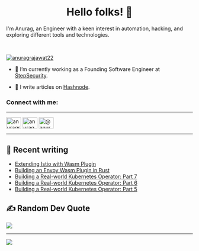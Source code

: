 <h1 align="center">Hello folks! 👋</h1>

I'm Anurag, an Engineer with a keen interest in automation, hacking, and exploring different tools and technologies.

<br>
<p align="left"> <a href="https://twitter.com/anuragrajawat22" target="blank"><img src="https://img.shields.io/twitter/follow/anuragrajawat22?logo=twitter&style=for-the-badge" alt="anuragrajawat22" /></a> </p>

- 🔭 I’m currently working as a Founding Software Engineer at [StepSecurity](https://github.com/step-security).

- 📝 I write articles on [Hashnode](https://anurag-rajawat.hashnode.dev).
<h3 align="left">Connect with me:</h3>

---
<p align="left">
<a href="https://twitter.com/anuragrajawat22" target="blank"><img align="center" src="https://raw.githubusercontent.com/rahuldkjain/github-profile-readme-generator/master/src/images/icons/Social/twitter.svg" alt="anuragrajawat22" height="30" width="40" /></a>
<a href="https://linkedin.com/in/anurag-rajawat" target="blank"><img align="center" src="https://raw.githubusercontent.com/rahuldkjain/github-profile-readme-generator/master/src/images/icons/Social/linked-in-alt.svg" alt="anurag-rajawat" height="30" width="40" /></a>
<a href="https://hashnode.com/@anurag-rajawat" target="blank"><img align="center" src="https://raw.githubusercontent.com/rahuldkjain/github-profile-readme-generator/master/src/images/icons/Social/hashnode.svg" alt="@anurag-rajawat" height="30" width="40" /></a>
</p>

---
## 📕 Recent writing
<!-- BLOG-POST-LIST:START -->
- [Extending Istio with Wasm Plugin](https://anurag-rajawat.hashnode.dev/extending-istio-with-wasm-plugin)
- [Building an Envoy Wasm Plugin in Rust](https://anurag-rajawat.hashnode.dev/building-an-envoy-wasm-plugin-in-rust)
- [Building a Real-world Kubernetes Operator: Part 7](https://anurag-rajawat.hashnode.dev/building-a-real-world-kubernetes-operator-part-7)
- [Building a Real-world Kubernetes Operator: Part 6](https://anurag-rajawat.hashnode.dev/building-a-real-world-kubernetes-operator-part-6)
- [Building a Real-world Kubernetes Operator: Part 5](https://anurag-rajawat.hashnode.dev/building-a-real-world-kubernetes-operator-part-5)
<!-- BLOG-POST-LIST:END -->

## ✍️ Random Dev Quote
![](https://quotes-github-readme.vercel.app/api?type=horizontal&theme=merko)

---
![](https://komarev.com/ghpvc/?username=anurag-rajawat&label=Visitors)
